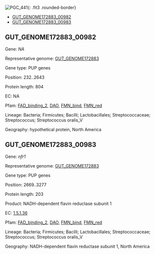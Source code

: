 ![PGC_441](../static/images/Clusters_figure/PGC_441.jpg){: .fit3 .rounded-border}

<ul id="myTab" class="nav nav-tabs">
  <li class="active">
        <a href="#tab1" data-toggle="tab">GUT_GENOME172883_00982</a>
  </li>
<li><a href="#tab2" data-toggle="tab">GUT_GENOME172883_00983</a></li>
</ul>

<div id="myTabContent" class="tab-content">
  <div class="tab-pane fade in active" id="tab1">

<h2 id="GUT_GENOME172883_00982">GUT_GENOME172883_00982</h2>
<p>Gene: <em>NA</em>
<p>Representative genome: <a href="https://www.ebi.ac.uk/metagenomics/genomes/MGYG-HGUT-04603">GUT_GENOME172883</a></p>
<p>Gene type: PUP genes</p>
<p>Position: 232..2643</p>
<p>Protein length: 804</p>
<p>EC: NA</p>
<p>Pfam: <a href="http://pfam.xfam.org/family/FAD_binding_2">FAD_binding_2</a>, <a href="http://pfam.xfam.org/family/DAO">DAO</a>, <a href="http://pfam.xfam.org/family/FMN_bind">FMN_bind</a>, <a href="http://pfam.xfam.org/family/FMN_red">FMN_red</a></p>
<p>Lineage: Bacteria; Firmicutes; Bacilli; Lactobacillales; Streptococcaceae; Streptococcus; Streptococcus oralis_V</p>
<p>Geography: hypothetical protein, North America</p>
  </div>

  <div class="tab-pane fade" id="tab2">

<h2 id="GUT_GENOME172883_00983">GUT_GENOME172883_00983</h2>
<p>Gene: <em>nfr1</em></p>
<p>Representative genome: <a href="https://www.ebi.ac.uk/metagenomics/genomes/MGYG-HGUT-04603">GUT_GENOME172883</a></p>
<p>Gene type: PUP genes</p>
<p>Position: 2669..3277</p>
<p>Protein length: 203</p>
<p>Product: NADH-dependent flavin reductase subunit 1</p>
<p>EC: <a href="https://www.brenda-enzymes.org/enzyme.php?ecno=1.5.1.36">1.5.1.36</a></p>
<p>Pfam: <a href="http://pfam.xfam.org/family/FAD_binding_2">FAD_binding_2</a>, <a href="http://pfam.xfam.org/family/DAO">DAO</a>, <a href="http://pfam.xfam.org/family/FMN_bind">FMN_bind</a>, <a href="http://pfam.xfam.org/family/FMN_red">FMN_red</a></p>
<p>Lineage: Bacteria; Firmicutes; Bacilli; Lactobacillales; Streptococcaceae; Streptococcus; Streptococcus oralis_V</p>
<p>Geography: NADH-dependent flavin reductase subunit 1, North America</p>

  </div>
</div>
